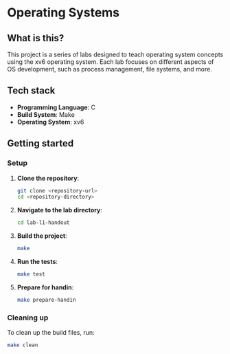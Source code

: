 # Operating Systems

## What is this?

This project is a series of labs designed to teach operating system concepts using the xv6 operating system. Each lab focuses on different aspects of OS development, such as process management, file systems, and more.

## Tech stack

- **Programming Language**: C
- **Build System**: Make
- **Operating System**: xv6

## Getting started

### Setup

1. **Clone the repository**:
    ```sh
    git clone <repository-url>
    cd <repository-directory>
    ```

2. **Navigate to the lab directory**:
    ```sh
    cd lab-l1-handout
    ```

3. **Build the project**:
    ```sh
    make
    ```

4. **Run the tests**:
    ```sh
    make test
    ```

5. **Prepare for handin**:
    ```sh
    make prepare-handin
    ```

### Cleaning up

To clean up the build files, run:
```sh
make clean
```